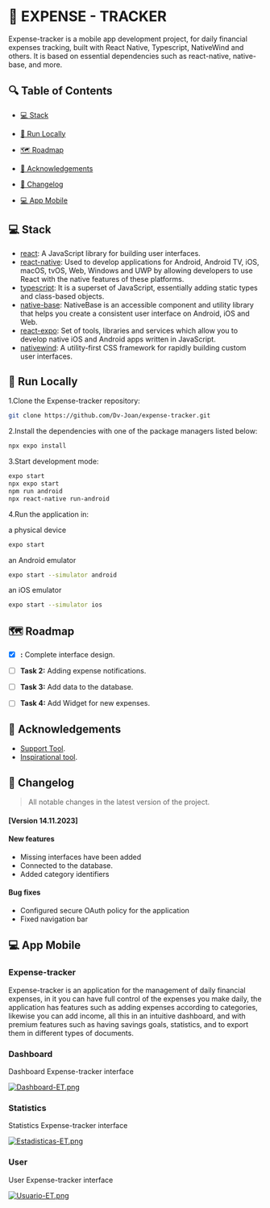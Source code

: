 # 📌 EXPENSE - TRACKER

Expense-tracker is a mobile app development project, for daily financial expenses tracking, built with React Native, Typescript, NativeWind and others. It is based on essential dependencies such as react-native, native-base, and more.

## 🔍 Table of Contents

* [💻 Stack](#stack)

* [🚀 Run Locally](#run-locally)

* [🗺️ Roadmap](#roadmap)

* [🙏 Acknowledgements](#acknowledgements)

* [📜 Changelog](#changelog)

* [💻 App Mobile](#image-gallery)

## 💻 Stack

- [react](https://reactjs.org/): A JavaScript library for building user interfaces.
- [react-native](https://reactnative.dev/): Used to develop applications for Android, Android TV, iOS, macOS, tvOS, Web, Windows and UWP by allowing developers to use React with the native features of these platforms.
- [typescript](https://www.typescriptlang.org/): It is a superset of JavaScript, essentially adding static types and class-based objects.
- [native-base](https://nativebase.io/): NativeBase is an accessible component and utility library that helps you create a consistent user interface on Android, iOS and Web.
- [react-expo](https://expo.dev/): Set of tools, libraries and services which allow you to develop native iOS and Android apps written in JavaScript.
- [nativewind](https://www.nativewind.dev/): A utility-first CSS framework for rapidly building custom user interfaces.

## 🚀 Run Locally

1.Clone the Expense-tracker repository:
```sh
git clone https://github.com/Dv-Joan/expense-tracker.git
```
2.Install the dependencies with one of the package managers listed below:
```bash
npx expo install
```
3.Start development mode:
```bash
expo start
npx expo start
npm run android
npx react-native run-android
```
4.Run the application in:

a physical device
```bash
expo start
```
an Android emulator
```bash
expo start --simulator android
```
an iOS emulator
```bash
expo start --simulator ios
```

## 🗺️ Roadmap
- [X] **:** Complete interface design.
- [   ] **Task 2:** Adding expense notifications.
- [   ] **Task 3:** Add data to the database.
- [   ] **Task 4:** Add Widget for new expenses.


## 🙏 Acknowledgements
- [Support Tool](https://chat.openai.com/).
- [Inspirational tool](https://dribbble.com/).

## 📜 Changelog
> All notable changes in the latest version of the project.
#### [Version 14.11.2023]
#### New features
- Missing interfaces have been added
- Connected to the database.
- Added category identifiers

#### Bug fixes
- Configured secure OAuth policy for the application
- Fixed navigation bar

## 💻 App Mobile
### Expense-tracker
Expense-tracker is an application for the management of daily financial expenses, in it you can have full control of the expenses you make daily, the application has features such as adding expenses according to categories, likewise you can add income, all this in an intuitive dashboard, and with premium features such as having savings goals, statistics, and to export them in different types of documents.

### Dashboard
Dashboard Expense-tracker interface

[![Dashboard-ET.png](https://i.postimg.cc/Ls7B43T0/Dashboard-ET.png)](https://postimg.cc/KKPgJLCn)

### Statistics
Statistics Expense-tracker interface

[![Estadisticas-ET.png](https://i.postimg.cc/vBb8Vp31/Estadisticas-ET.png)](https://postimg.cc/1g7ZxYxP)

### User
User Expense-tracker interface

[![Usuario-ET.png](https://i.postimg.cc/k59P1W8z/Usuario-ET.png)](https://postimg.cc/nXdWMj3G)